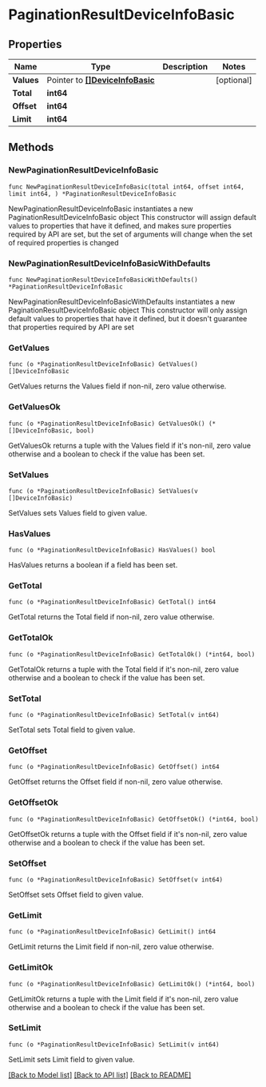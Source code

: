 # PaginationResultDeviceInfoBasic

## Properties

Name | Type | Description | Notes
------------ | ------------- | ------------- | -------------
**Values** | Pointer to [**[]DeviceInfoBasic**](DeviceInfoBasic.md) |  | [optional] 
**Total** | **int64** |  | 
**Offset** | **int64** |  | 
**Limit** | **int64** |  | 

## Methods

### NewPaginationResultDeviceInfoBasic

`func NewPaginationResultDeviceInfoBasic(total int64, offset int64, limit int64, ) *PaginationResultDeviceInfoBasic`

NewPaginationResultDeviceInfoBasic instantiates a new PaginationResultDeviceInfoBasic object
This constructor will assign default values to properties that have it defined,
and makes sure properties required by API are set, but the set of arguments
will change when the set of required properties is changed

### NewPaginationResultDeviceInfoBasicWithDefaults

`func NewPaginationResultDeviceInfoBasicWithDefaults() *PaginationResultDeviceInfoBasic`

NewPaginationResultDeviceInfoBasicWithDefaults instantiates a new PaginationResultDeviceInfoBasic object
This constructor will only assign default values to properties that have it defined,
but it doesn't guarantee that properties required by API are set

### GetValues

`func (o *PaginationResultDeviceInfoBasic) GetValues() []DeviceInfoBasic`

GetValues returns the Values field if non-nil, zero value otherwise.

### GetValuesOk

`func (o *PaginationResultDeviceInfoBasic) GetValuesOk() (*[]DeviceInfoBasic, bool)`

GetValuesOk returns a tuple with the Values field if it's non-nil, zero value otherwise
and a boolean to check if the value has been set.

### SetValues

`func (o *PaginationResultDeviceInfoBasic) SetValues(v []DeviceInfoBasic)`

SetValues sets Values field to given value.

### HasValues

`func (o *PaginationResultDeviceInfoBasic) HasValues() bool`

HasValues returns a boolean if a field has been set.

### GetTotal

`func (o *PaginationResultDeviceInfoBasic) GetTotal() int64`

GetTotal returns the Total field if non-nil, zero value otherwise.

### GetTotalOk

`func (o *PaginationResultDeviceInfoBasic) GetTotalOk() (*int64, bool)`

GetTotalOk returns a tuple with the Total field if it's non-nil, zero value otherwise
and a boolean to check if the value has been set.

### SetTotal

`func (o *PaginationResultDeviceInfoBasic) SetTotal(v int64)`

SetTotal sets Total field to given value.


### GetOffset

`func (o *PaginationResultDeviceInfoBasic) GetOffset() int64`

GetOffset returns the Offset field if non-nil, zero value otherwise.

### GetOffsetOk

`func (o *PaginationResultDeviceInfoBasic) GetOffsetOk() (*int64, bool)`

GetOffsetOk returns a tuple with the Offset field if it's non-nil, zero value otherwise
and a boolean to check if the value has been set.

### SetOffset

`func (o *PaginationResultDeviceInfoBasic) SetOffset(v int64)`

SetOffset sets Offset field to given value.


### GetLimit

`func (o *PaginationResultDeviceInfoBasic) GetLimit() int64`

GetLimit returns the Limit field if non-nil, zero value otherwise.

### GetLimitOk

`func (o *PaginationResultDeviceInfoBasic) GetLimitOk() (*int64, bool)`

GetLimitOk returns a tuple with the Limit field if it's non-nil, zero value otherwise
and a boolean to check if the value has been set.

### SetLimit

`func (o *PaginationResultDeviceInfoBasic) SetLimit(v int64)`

SetLimit sets Limit field to given value.



[[Back to Model list]](../README.md#documentation-for-models) [[Back to API list]](../README.md#documentation-for-api-endpoints) [[Back to README]](../README.md)


